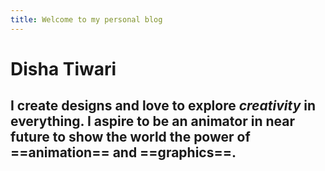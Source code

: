 ```yaml
---
title: Welcome to my personal blog
---
```

# Disha Tiwari
## I create designs and love to explore _creativity_ in everything. I aspire to be an **animator** in near future to show the world the power of ==animation== and ==graphics==.
